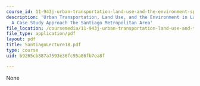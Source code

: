 ```yaml
---
course_id: 11-943j-urban-transportation-land-use-and-the-environment-spring-2002
description: 'Urban Transportation, Land Use, and the Environment in Latin America:
  A Case Study Approach The Santiago Metropolitan Area'
file_location: /coursemedia/11-943j-urban-transportation-land-use-and-the-environment-spring-2002/b9265cb887a7593e36fc95a86fb7ea8f_SantiagoLecture1B.pdf
file_type: application/pdf
layout: pdf
title: SantiagoLecture1B.pdf
type: course
uid: b9265cb887a7593e36fc95a86fb7ea8f

---
```

None